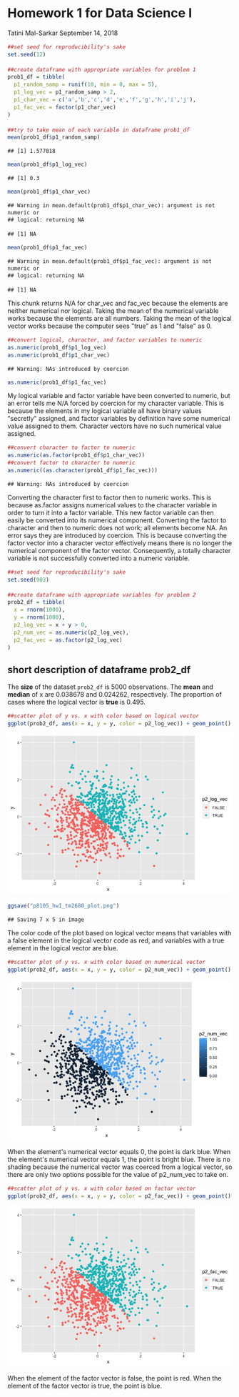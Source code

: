 Homework 1 for Data Science I
================
Tatini Mal-Sarkar
September 14, 2018

``` r
##set seed for reproducibility's sake
set.seed(12)

##create dataframe with appropriate variables for problem 1
prob1_df = tibble(
  p1_random_samp = runif(10, min = 0, max = 5),
  p1_log_vec = p1_random_samp > 2,
  p1_char_vec = c('a','b','c','d','e','f','g','h','i','j'),
  p1_fac_vec = factor(p1_char_vec)
)

##try to take mean of each variable in dataframe prob1_df
mean(prob1_df$p1_random_samp)
```

    ## [1] 1.577018

``` r
mean(prob1_df$p1_log_vec)
```

    ## [1] 0.3

``` r
mean(prob1_df$p1_char_vec)
```

    ## Warning in mean.default(prob1_df$p1_char_vec): argument is not numeric or
    ## logical: returning NA

    ## [1] NA

``` r
mean(prob1_df$p1_fac_vec)
```

    ## Warning in mean.default(prob1_df$p1_fac_vec): argument is not numeric or
    ## logical: returning NA

    ## [1] NA

This chunk returns N/A for char\_vec and fac\_vec because the elements are neither numerical nor logical. Taking the mean of the numerical variable works because the elements are all numbers. Taking the mean of the logical vector works because the computer sees "true" as 1 and "false" as 0.

``` r
##convert logical, character, and factor variables to numeric
as.numeric(prob1_df$p1_log_vec)
as.numeric(prob1_df$p1_char_vec)
```

    ## Warning: NAs introduced by coercion

``` r
as.numeric(prob1_df$p1_fac_vec)
```

My logical variable and factor variable have been converted to numeric, but an error tells me N/A forced by coercion for my character variable. This is because the elements in my logical variable all have binary values "secretly" assigned, and factor variables by definition have some numerical value assigned to them. Character vectors have no such numerical value assigned.

``` r
##convert character to factor to numeric
as.numeric(as.factor(prob1_df$p1_char_vec))
##convert factor to character to numeric
as.numeric((as.character(prob1_df$p1_fac_vec)))
```

    ## Warning: NAs introduced by coercion

Converting the character first to factor then to numeric works. This is because as.factor assigns numerical values to the character variable in order to turn it into a factor variable. This new factor variable can then easily be converted into its numerical component. Converting the factor to character and then to numeric does not work; all elements become NA. An error says they are introduced by coercion. This is because converting the factor vector into a character vector effectively means there is no longer the numerical component of the factor vector. Consequently, a totally character variable is not successfully converted into a numeric variable.

``` r
##set seed for reproducibility's sake
set.seed(903)

##create dataframe with appropriate variables for problem 2
prob2_df = tibble(
  x = rnorm(1000),
  y = rnorm(1000),
  p2_log_vec = x + y > 0,
  p2_num_vec = as.numeric(p2_log_vec),
  p2_fac_vec = as.factor(p2_log_vec)
)
```

short description of dataframe prob2\_df
----------------------------------------

The **size** of the dataset `prob2_df` is 5000 observations. The **mean** and **median** of x are 0.038678 and 0.024262, respectively. The proportion of cases where the logical vector is **true** is 0.495.

``` r
##scatter plot of y vs. x with color based on logical vector
ggplot(prob2_df, aes(x = x, y = y, color = p2_log_vec)) + geom_point()
```

![](p8105_hw1_tm2680_files/figure-markdown_github/p2_yx_scat_log-1.png)

``` r
ggsave("p8105_hw1_tm2680_plot.png")
```

    ## Saving 7 x 5 in image

The color code of the plot based on logical vector means that variables with a false element in the logical vector code as red, and variables with a true element in the logical vector are blue.

``` r
##scatter plot of y vs. x with color based on numerical vector
ggplot(prob2_df, aes(x = x, y = y, color = p2_num_vec)) + geom_point()
```

![](p8105_hw1_tm2680_files/figure-markdown_github/p2_yx_scat_num-1.png)

When the element's numerical vector equals 0, the point is dark blue. When the element's numerical vector equals 1, the point is bright blue. There is no shading because the numerical vector was coerced from a logical vector, so there are only two options possible for the value of p2\_num\_vec to take on.

``` r
##scatter plot of y vs. x with color based on factor vector
ggplot(prob2_df, aes(x = x, y = y, color = p2_fac_vec)) + geom_point()
```

![](p8105_hw1_tm2680_files/figure-markdown_github/p2_yx_scat_fac-1.png)

When the element of the factor vector is false, the point is red. When the element of the factor vector is true, the point is blue.
